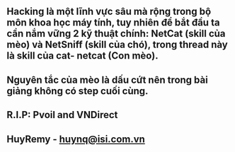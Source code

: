Hacking là một lĩnh vực sâu mà rộng trong bộ môn khoa học máy tính, tuy nhiên để bắt đầu ta cần nắm vững 2 kỹ thuật chính: NetCat (skill của mèo) và NetSniff (skill của chó), trong thread này là skill của cat- netcat (Con mèo).
-----
Nguyên tắc của mèo là dấu cứt nên trong bài giảng không có step cuối cùng.
-----
R.I.P: Pvoil and VNDirect 
-----
HuyRemy - huynq@isi.com.vn
-----

